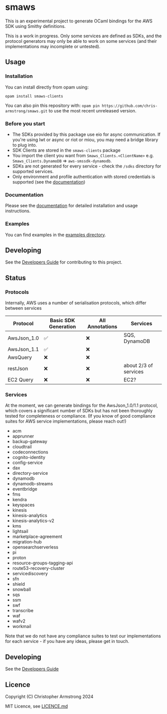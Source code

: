# smaws

This is an experimental project to generate OCaml bindings for the AWS SDK using
Smithy definitions.

This is a work in progress. Only some services are defined as SDKs,
and the protocol generators may only be able to work on some services
(and their implementations may incomplete or untested).

## Usage
### Installation


You can install directly from opam using:

`opam install smaws-clients`

You can also pin this repository with: `opam pin https://github.com/chris-armstrong/smaws.git` to use the most recent unreleased version.

### Before you start 

* The SDKs provided by this package use eio for async communication. If you're using lwt or async or riot or miou, you may need a bridge library to plug into.
* SDK Clients are stored in the `smaws-clients` package
* You import the client you want from `Smaws_Clients.<ClientName>` e.g. `Smaws_Clients.DynamoDB`
=> `aws-smssdk-dynamodb`.
* SDKs are not generated for every service - check the `/sdks` directory for supported services.
* Only environment and profile authentication with stored credentials is supported (see the [documentation](https://chris-armstrong.github.io/smaws/smaws-clients#authorization))
### Documentation
Please see the [documentation](https://chris-armstrong.github.io/smaws/smaws-clients) for detailed installation and usage instructions.

### Examples

You can find examples in the [examples directory](https://github.com/chris-armstrong/smaws/tree/main/awssdklib_examples).

## Developing

See the [Developers Guide](DEVELOPERS.md) for contributing to this project.

## Status
### Protocols

Internally, AWS uses a number of serialisation protocols, which differ between services

| Protocol        | Basic SDK Generation  | All Annotations | Services      |
| ---             | ---                   | ---             | ---           |
| AwsJson_1.0     | :white_check_mark:    | :x:             | SQS, DynamoDB |
| AwsJson_1.1     | :white_check_mark:    | :x:             |   |
| AwsQuery        | :x:                   | :x:             |   |
| restJson        | :x:                   | :x:             | about 2/3 of services |
| EC2 Query       | :x:                   | :x:             | EC2?          |

### Services
At the moment, we can generate bindings for the AwsJson_1.0/1.1 protocol,
which covers a significant number of SDKs but has not been thoroughly
tested for completeness or compliance. (If you know of good compliance
suites for AWS service implementations, please reach out!)

* acm
* apprunner
* backup-gateway
* cloudtrail
* codeconnections
* cognito-identity
* config-service
* dax
* directory-service
* dynamodb
* dynamodb-streams
* eventbridge
* fms
* kendra
* keyspaces
* kinesis
* kinesis-analytics
* kinesis-analytics-v2
* kms
* lightsail
* marketplace-agreement
* migration-hub
* opensearchserverless
* pi
* proton
* resource-groups-tagging-api
* route53-recovery-cluster
* servicediscovery
* sfn
* shield
* snowball
* sqs
* ssm
* swf
* transcribe
* waf
* wafv2
* workmail

Note that we do not have any compliance suites to test our implementations for each service - if you have any ideas, please get in touch.
## Developing

See the [Developers Guide](DEVELOPERS.md)

## Licence

Copyright (C) Christopher Armstrong 2024

MIT Licence, see [LICENCE.md](LICENCE.md)

